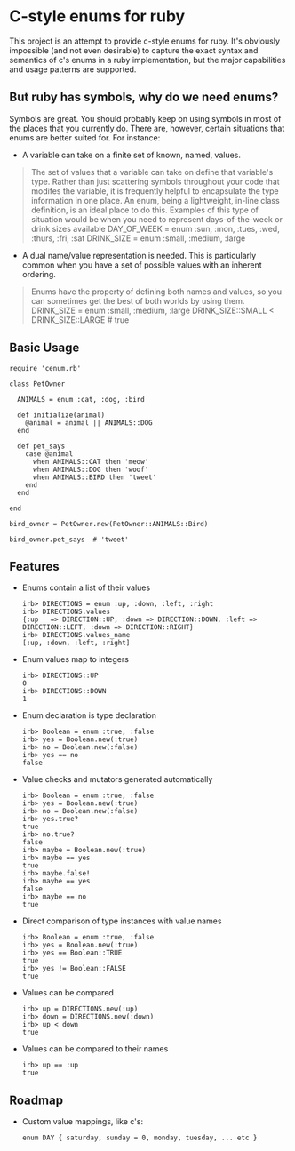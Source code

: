 # C-style enums for ruby

This project is an attempt to provide c-style enums for ruby. It's obviously impossible (and not even desirable) to capture the exact syntax and semantics of c's enums in a ruby implementation, but the major capabilities and usage patterns are supported.

## But ruby has symbols, why do we need enums?

Symbols are great. You should probably keep on using symbols in most of the places that you currently do. There are, however, certain situations that enums are better suited for. For instance:

  * A variable can take on a finite set of known, named, values.
  > The set of values that a variable can take on define that variable's type. Rather than just scattering symbols throughout your code that modifes the variable, it is frequently helpful to encapsulate the type information in one place. An enum, being a lightweight, in-line class definition, is an ideal place to do this. Examples of this type of situation would be when you need to represent days-of-the-week or drink sizes available
        DAY_OF_WEEK = enum :sun, :mon, :tues, :wed, :thurs, :fri, :sat
        DRINK_SIZE = enum :small, :medium, :large
  * A dual name/value representation is needed. This is particularly common when you have a set of possible values with an inherent ordering.
  > Enums have the property of defining both names and values, so you can sometimes get the best of both worlds by using them.
        DRINK_SIZE = enum :small, :medium, :large
        DRINK_SIZE::SMALL < DRINK_SIZE::LARGE  # true

## Basic Usage

    require 'cenum.rb'

    class PetOwner

      ANIMALS = enum :cat, :dog, :bird

      def initialize(animal)
        @animal = animal || ANIMALS::DOG
      end

      def pet_says
        case @animal
          when ANIMALS::CAT then 'meow'
          when ANIMALS::DOG then 'woof'
          when ANIMALS::BIRD then 'tweet'
        end
      end

    end

    bird_owner = PetOwner.new(PetOwner::ANIMALS::Bird)

    bird_owner.pet_says  # 'tweet'

## Features

  * Enums contain a list of their values

        irb> DIRECTIONS = enum :up, :down, :left, :right
        irb> DIRECTIONS.values
        {:up   => DIRECTION::UP, :down => DIRECTION::DOWN, :left => DIRECTION::LEFT, :down => DIRECTION::RIGHT}
        irb> DIRECTIONS.values_name
        [:up, :down, :left, :right]

  * Enum values map to integers

        irb> DIRECTIONS::UP
        0
        irb> DIRECTIONS::DOWN
        1

  * Enum declaration is type declaration

        irb> Boolean = enum :true, :false
        irb> yes = Boolean.new(:true)
        irb> no = Boolean.new(:false)
        irb> yes == no
        false

  * Value checks and mutators generated automatically

        irb> Boolean = enum :true, :false
        irb> yes = Boolean.new(:true)
        irb> no = Boolean.new(:false)
        irb> yes.true?
        true
        irb> no.true?
        false
        irb> maybe = Boolean.new(:true)
        irb> maybe == yes
        true
        irb> maybe.false!
        irb> maybe == yes
        false
        irb> maybe == no
        true

  * Direct comparison of type instances with value names

        irb> Boolean = enum :true, :false
        irb> yes = Boolean.new(:true)
        irb> yes == Boolean::TRUE
        true
        irb> yes != Boolean::FALSE
        true

  * Values can be compared

        irb> up = DIRECTIONS.new(:up)
        irb> down = DIRECTIONS.new(:down)
        irb> up < down
        true

  * Values can be compared to their names

        irb> up == :up
        true

## Roadmap

  * Custom value mappings, like c's:

        enum DAY { saturday, sunday = 0, monday, tuesday, ... etc }
